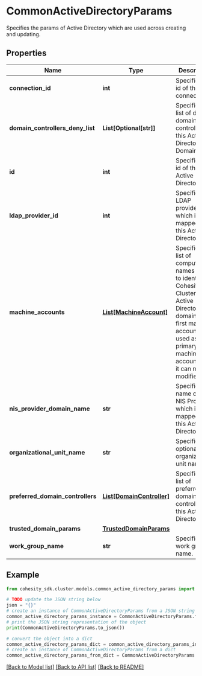 # CommonActiveDirectoryParams

Specifies the params of Active Directory which are used across creating and updating.

## Properties

Name | Type | Description | Notes
------------ | ------------- | ------------- | -------------
**connection_id** | **int** | Specifies the id of the connection. | [optional] 
**domain_controllers_deny_list** | **List[Optional[str]]** | Specifies a list of denied domain controllers of this Active Directory Domain. | [optional] 
**id** | **int** | Specifies the id of the Active Directory. | [optional] [readonly] 
**ldap_provider_id** | **int** | Specifies the LDAP provider id which is mapped to this Active Directory | [optional] 
**machine_accounts** | [**List[MachineAccount]**](MachineAccount.md) | Specifies a list of computer names used to identify the Cohesity Cluster on the Active Directory domain. The first machine account is used as primary machine account and it can not be modified. | 
**nis_provider_domain_name** | **str** | Specifies the name of the NIS Provider which is mapped to this Active Directory. | [optional] 
**organizational_unit_name** | **str** | Specifies an optional organizational unit name. | [optional] 
**preferred_domain_controllers** | [**List[DomainController]**](DomainController.md) | Specifies a list of preferred domain controllers of this Active Directory. | [optional] 
**trusted_domain_params** | [**TrustedDomainParams**](TrustedDomainParams.md) |  | [optional] 
**work_group_name** | **str** | Specifies a work group name. | [optional] 

## Example

```python
from cohesity_sdk.cluster.models.common_active_directory_params import CommonActiveDirectoryParams

# TODO update the JSON string below
json = "{}"
# create an instance of CommonActiveDirectoryParams from a JSON string
common_active_directory_params_instance = CommonActiveDirectoryParams.from_json(json)
# print the JSON string representation of the object
print(CommonActiveDirectoryParams.to_json())

# convert the object into a dict
common_active_directory_params_dict = common_active_directory_params_instance.to_dict()
# create an instance of CommonActiveDirectoryParams from a dict
common_active_directory_params_from_dict = CommonActiveDirectoryParams.from_dict(common_active_directory_params_dict)
```
[[Back to Model list]](../README.md#documentation-for-models) [[Back to API list]](../README.md#documentation-for-api-endpoints) [[Back to README]](../README.md)


